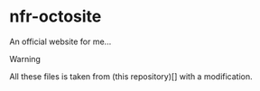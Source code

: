 # nfr-octosite
An official website for me...


> [!WARNING]
> All these files is taken from (this repository)[] with a modification.
